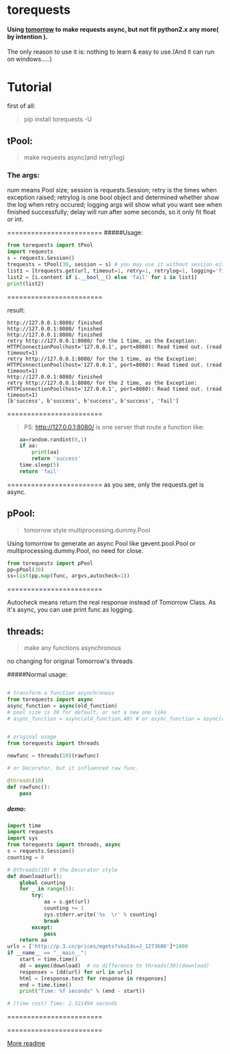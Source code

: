 # torequests

#### Using [tomorrow](https://github.com/madisonmay/Tomorrow) to make requests async, but not fit python2.x any more( by intention ).

The only reason to use it is: nothing to learn & easy to use.(And it can run on windows.....)


# Tutorial

first of all:
>pip install torequests -U

## tPool:

>make requests async(and retry/log)

### The args:
num means Pool size; session is requests.Session; retry is the times when exception raised; retrylog is one bool object and determined whether show the log when retry occured; logging args will show what you want see when finished successfully; delay will run after some seconds, so it only fit float or int.

========================
#####Usage:

```python
from torequests import tPool
import requests
s = requests.Session()
trequests = tPool(30, session = s) # you may use it without session either.
list1 = [trequests.get(url, timeout=1, retry=1, retrylog=1, logging='finished') for url in ['http://127.0.0.1:8080/']*5]
list2 = [i.content if i.__bool__() else 'fail' for i in list1]
print(list2)
```

========================

result:

```
http://127.0.0.1:8080/ finished
http://127.0.0.1:8080/ finished
http://127.0.0.1:8080/ finished
retry http://127.0.0.1:8080/ for the 1 time, as the Exception: HTTPConnectionPool(host='127.0.0.1', port=8080): Read timed out. (read timeout=1)
retry http://127.0.0.1:8080/ for the 1 time, as the Exception: HTTPConnectionPool(host='127.0.0.1', port=8080): Read timed out. (read timeout=1)
http://127.0.0.1:8080/ finished
retry http://127.0.0.1:8080/ for the 2 time, as the Exception: HTTPConnectionPool(host='127.0.0.1', port=8080): Read timed out. (read timeout=1)
[b'success', b'success', b'success', b'success', 'fail']
```

========================
>PS:
http://127.0.0.1:8080/ is one server that route a function like:

```python
    aa=random.randint(0,1)
    if aa:
        print(aa)
        return 'success'
    time.sleep(5)
    return 'fail'
```

========================
as you see, only the requests.get is async.


## pPool:

> tomorrow style multiprocessing.dummy.Pool

Using tomorrow to generate an async Pool like gevent.pool.Pool or multiprocessing.dummy.Pool, no need for close.

```python
from torequests import pPool
pp=pPool(30)
ss=list(pp.map(func, argvs,autocheck=1))
```

========================

Autocheck means return the real response instead of Tomorrow Class.
As it's async, you can use print func as logging. 

## threads:

>make any functions asynchronous

no changing for original Tomorrow's threads

#####Normal usage:

```python

# transform a function asynchronous
from torequests import async
async_function = async(old_function) 
# pool size is 30 for default, or set a new one like
# async_function = async(old_function,40) # or async_function = async(old_function, n=40)


# original usage
from torequests import threads

newfunc = threads(10)(rawfunc)

# or Decorator, but it influenced raw func.

@threads(10)
def rawfunc():
	pass


```

##### demo:

```python
import time
import requests
import sys
from torequests import threads, async
s = requests.Session()
counting = 0

# @threads(10) # the Decorator style
def download(url):
    global counting
    for _ in range(5):
        try:
            aa = s.get(url)
            counting += 1
            sys.stderr.write('%s  \r' % counting) 
            break
        except:
            pass
    return aa
urls = ['http://p.3.cn/prices/mgets?skuIds=J_1273600']*1000
if __name__ == "__main__":
    start = time.time()
    dd = async(download)  # no difference to threads(30)(download)
    responses = [dd(url) for url in urls]
    html = [response.text for response in responses]
    end = time.time()
    print("Time: %f seconds" % (end - start))

# (time cost) Time: 2.321494 seconds

```

========================



========================


[More readme](README1.md)



